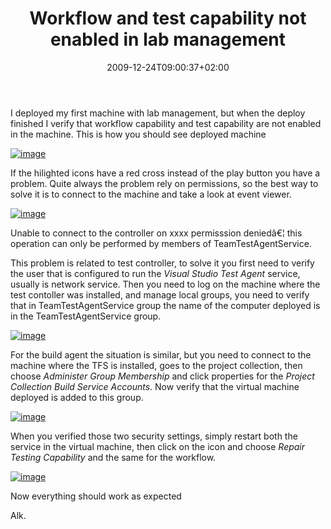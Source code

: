 ﻿---
title: "Workflow and test capability not enabled in lab management"
description: ""
date: 2009-12-24T09:00:37+02:00
draft: false
tags: [Lab Management]
categories: [Team Foundation Server]
---
I deployed my first machine with lab management, but when the deploy finished I verify that workflow capability and test capability are not enabled in the machine. This is how you should see deployed machine

[![image](https://www.codewrecks.com/blog/wp-content/uploads/2009/12/image_thumb20.png "image")](https://www.codewrecks.com/blog/wp-content/uploads/2009/12/image20.png)

If the hilighted icons have a red cross instead of the play button you have a problem. Quite always the problem rely on permissions, so the best way to solve it is to connect to the machine and take a look at event viewer.

[![image](https://www.codewrecks.com/blog/wp-content/uploads/2009/12/image_thumb21.png "image")](https://www.codewrecks.com/blog/wp-content/uploads/2009/12/image21.png)

Unable to connect to the controller on xxxx permisssion deniedâ€¦ this operation can only be performed by members of TeamTestAgentService.

This problem is related to test controller, to solve it you first need to verify the user that is configured to run the *Visual Studio Test Agent* service, usually is network service. Then you need to log on the machine where the test contoller was installed, and manage local groups, you need to verify that in TeamTestAgentService group the name of the computer deployed is in the TeamTestAgentService group.

[![image](https://www.codewrecks.com/blog/wp-content/uploads/2009/12/image_thumb22.png "image")](https://www.codewrecks.com/blog/wp-content/uploads/2009/12/image22.png)

For the build agent the situation is similar, but you need to connect to the machine where the TFS is installed, goes to the project collection, then choose *Administer Group Membership* and click properties for the *Project Collection Build Service Accounts*. Now verify that the virtual machine deployed is added to this group.

[![image](https://www.codewrecks.com/blog/wp-content/uploads/2009/12/image_thumb23.png "image")](https://www.codewrecks.com/blog/wp-content/uploads/2009/12/image23.png)

When you verified those two security settings, simply restart both the service in the virtual machine, then click on the icon and choose *Repair Testing Capability* and the same for the workflow.

[![image](https://www.codewrecks.com/blog/wp-content/uploads/2009/12/image_thumb24.png "image")](https://www.codewrecks.com/blog/wp-content/uploads/2009/12/image24.png)

Now everything should work as expected

Alk.
